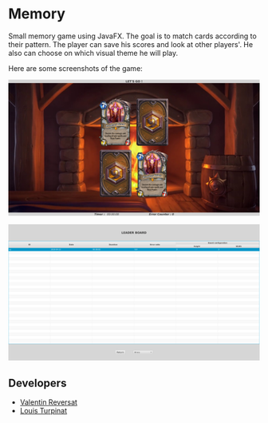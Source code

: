 # Memory

Small memory game using JavaFX. The goal is to match cards according to their pattern.
The player can save his scores and look at other players'.
He also can choose on which visual theme he will play.

Here are some screenshots of the game:

![alt text](./images/screenshot1.png "2x2 play")

![alt text](./images/screenshot2.png "Leader Board")

## Developers

+ [Valentin Reversat](https://github.com/vareversat)
+ [Louis Turpinat](https://github.com/lturpinat)

